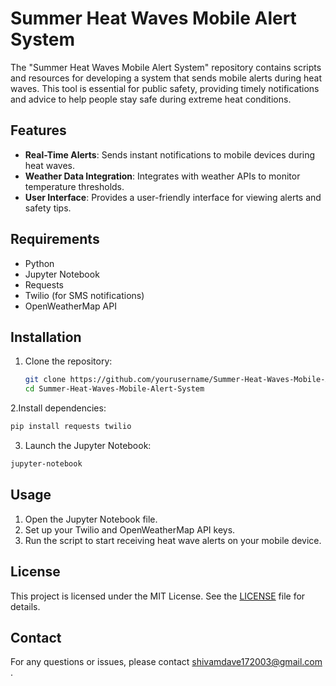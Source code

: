 # Summer Heat Waves Mobile Alert System

The "Summer Heat Waves Mobile Alert System" repository contains scripts and resources for developing a system that sends mobile alerts during heat waves. This tool is essential for public safety, providing timely notifications and advice to help people stay safe during extreme heat conditions.

## Features

- **Real-Time Alerts**: Sends instant notifications to mobile devices during heat waves.
- **Weather Data Integration**: Integrates with weather APIs to monitor temperature thresholds.
- **User Interface**: Provides a user-friendly interface for viewing alerts and safety tips.

## Requirements

- Python
- Jupyter Notebook
- Requests
- Twilio (for SMS notifications)
- OpenWeatherMap API

## Installation

1. Clone the repository:
   ```bash
   git clone https://github.com/yourusername/Summer-Heat-Waves-Mobile-Alert-System.git
   cd Summer-Heat-Waves-Mobile-Alert-System
   
2.Install dependencies:
  ```bash
  pip install requests twilio
   ```
3. Launch the Jupyter Notebook:
  ```bash
  jupyter-notebook
  ```
 
 
## Usage
1. Open the Jupyter Notebook file.
2. Set up your Twilio and OpenWeatherMap API keys.
3. Run the script to start receiving heat wave alerts on your mobile device.


## License

This project is licensed under the MIT License. See the [LICENSE](LICENSE) file for details.

## Contact

For any questions or issues, please contact shivamdave172003@gmail.com .
